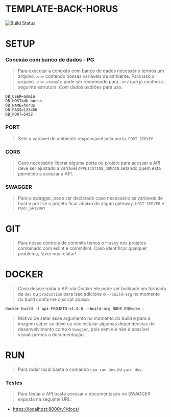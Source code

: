 # TEMPLATE-BACK-HORUS

![Build Status](https://travis-ci.org/joemccann/dillinger.svg?branch=master)

# SETUP
### Conexão com banco de dados - PG

> Para executar a conexão com banco de dados necessário termos um arquivo ```.env``` contendo nossas variáveis de ambiente. Para isso o arquivo ```.env.example``` pode ser renomeado para ```.env``` que já contem a seguinte estrutura. Com dados padrões para uso.

```
DB_USER=admin
DB_HOST=db-horus
DB_NAME=horus
DB_PASS=123456
DB_PORT=5432
```
### PORT
> Sete a variável de ambiente responsável pela porta. ```PORT_SERVER```
### CORS
> Caso necessário liberar alguma porta ou projeto para acessar a API deve ser ajustado a variável ```APPLICATION_DOMAIN``` setando quem esta permitido a acessar a API.
### SWAGGER
> Para o swagger, pode ser declarado caso necessário as variaveis de host e port se o projeto ficar abaixo de algum gateway. ```HOST_SERVER``` e ```PORT_GATEWAY```
# GIT
> Para nosso controle de commits temos o Husky nos projetos combinado com eslint e commitlint.
> Caso identificar qualquer problema, favor nos relatar!
# DOCKER
> Caso deseje rodar a API via Docker ele pode ser buildado em formado de `dev` ou `production` para isso adicione o `--build-arg` no momento do build conforme o script abaixo:
```
docker build -t api-PROJETO:v1.0.0 --build-arg NODE_ENV=dev .
```
> Motivo de setar esse argumento no momento do build é para a imagem saber se deve ou não instalar algumas dependencias de desenvolvimento como o `Swagger`, pois sem ele não é possível visualizarmos a documentação.
# RUN
> Para rodar local basta o comando `npm run dev` ou `yarn dev`.
### Testes 

> Para testar a API basta acessar a documentação no SWAGGER exposta na seguinte URL:

* <https://localhost:8000/v1/docs/>
